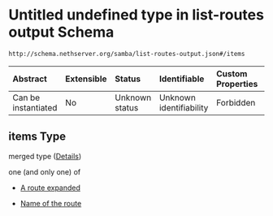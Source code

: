 # Untitled undefined type in list-routes output Schema

```txt
http://schema.nethserver.org/samba/list-routes-output.json#/items
```



| Abstract            | Extensible | Status         | Identifiable            | Custom Properties | Additional Properties | Access Restrictions | Defined In                                                                        |
| :------------------ | :--------- | :------------- | :---------------------- | :---------------- | :-------------------- | :------------------ | :-------------------------------------------------------------------------------- |
| Can be instantiated | No         | Unknown status | Unknown identifiability | Forbidden         | Allowed               | none                | [list-routes-output.json\*](samba/list-routes-output.json "open original schema") |

## items Type

merged type ([Details](list-routes-output-1-items.md))

one (and only one) of

*   [A route expanded](list-routes-output-1-items-oneof-a-route-expanded.md "check type definition")

*   [Name of the route](list-routes-output-1-items-oneof-name-of-the-route.md "check type definition")
